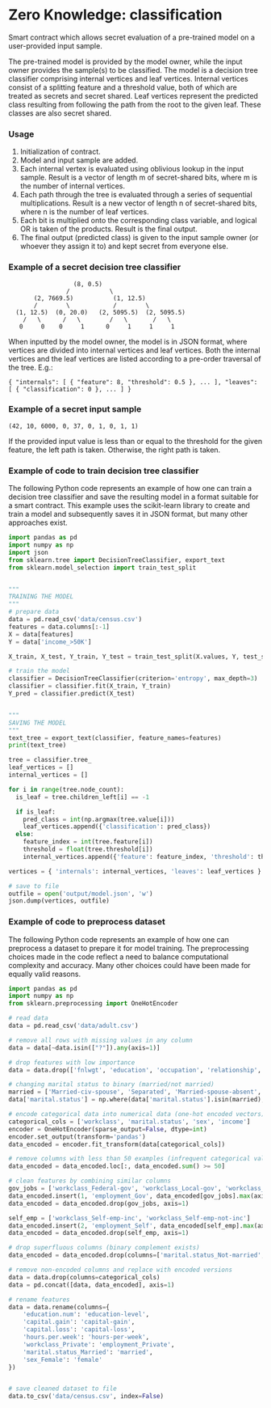 # Zero Knowledge: classification

Smart contract which allows secret evaluation of a pre-trained model on a user-provided input sample.

The pre-trained model is provided by the model owner, while the input owner provides the sample(s) to be classified.
The model is a decision tree classifier comprising internal vertices and leaf vertices.
Internal vertices consist of a splitting feature and a threshold value, both of which are treated as secrets and secret shared.
Leaf vertices represent the predicted class resulting from following the path from the root to the given leaf. These classes are also secret shared.

### Usage 

1. Initialization of contract.
2. Model and input sample are added.
3. Each internal vertex is evaluated using oblivious lookup in the input sample. Result is a vector of length m of secret-shared bits, where m is the number of internal vertices.
4. Each path through the tree is evaluated through a series of sequential multiplications. Result is a new vector of length n of secret-shared bits, where n is the number of leaf vertices.
5. Each bit is multiplied onto the corresponding class variable, and logical OR is taken of the products. Result is the final output.
6. The final output (predicted class) is given to the input sample owner (or whoever they assign it to) and kept secret from everyone else.


### Example of a secret decision tree classifier
```text
                  (8, 0.5)
                /           \
       (2, 7669.5)           (1, 12.5)
       /        \            /        \
  (1, 12.5)  (0, 20.0)   (2, 5095.5)  (2, 5095.5)
    /   \      /   \        /   \       /   \
   0     0    0     1      0     1     1     1
```

When inputted by the model owner, the model is in JSON format, where vertices are divided into
internal vertices and leaf vertices. Both the internal vertices and the leaf vertices are listed
according to a pre-order traversal of the tree. E.g.:
```text
{ "internals": [ { "feature": 8, "threshold": 0.5 }, ... ], "leaves": [ { "classification": 0 }, ... ] }
```


### Example of a secret input sample
```text
(42, 10, 6000, 0, 37, 0, 1, 0, 1, 1)
```

If the provided input value is less than or equal to the threshold for the given feature, 
the left path is taken. Otherwise, the right path is taken.


### Example of code to train decision tree classifier

The following Python code represents an example of how one can train a decision tree classifier and save the 
resulting model in a format suitable for a smart contract. This example uses the scikit-learn library to create
and train a model and subsequently saves it in JSON format, but many other approaches exist.

```python
import pandas as pd
import numpy as np
import json
from sklearn.tree import DecisionTreeClassifier, export_text
from sklearn.model_selection import train_test_split


"""
TRAINING THE MODEL
"""
# prepare data
data = pd.read_csv('data/census.csv')
features = data.columns[:-1]
X = data[features]
Y = data['income_>50K']

X_train, X_test, Y_train, Y_test = train_test_split(X.values, Y, test_size=0.3)

# train the model
classifier = DecisionTreeClassifier(criterion='entropy', max_depth=3)
classifier = classifier.fit(X_train, Y_train)
Y_pred = classifier.predict(X_test)


"""
SAVING THE MODEL
"""
text_tree = export_text(classifier, feature_names=features)
print(text_tree)

tree = classifier.tree_
leaf_vertices = []
internal_vertices = []

for i in range(tree.node_count):
  is_leaf = tree.children_left[i] == -1

  if is_leaf:
    pred_class = int(np.argmax(tree.value[i]))
    leaf_vertices.append({'classification': pred_class})
  else:
    feature_index = int(tree.feature[i])
    threshold = float(tree.threshold[i])
    internal_vertices.append({'feature': feature_index, 'threshold': threshold})

vertices = { 'internals': internal_vertices, 'leaves': leaf_vertices }

# save to file
outfile = open('output/model.json', 'w')
json.dump(vertices, outfile)
```

### Example of code to preprocess dataset

The following Python code represents an example of how one can preprocess a dataset to prepare it for model training.
The preprocessing choices made in the code reflect a need to balance computational complexity and accuracy. 
Many other choices could have been made for equally valid reasons.

```python
import pandas as pd
import numpy as np
from sklearn.preprocessing import OneHotEncoder

# read data
data = pd.read_csv('data/adult.csv')

# remove all rows with missing values in any column
data = data[~data.isin(["?"]).any(axis=1)]

# drop features with low importance
data = data.drop(['fnlwgt', 'education', 'occupation', 'relationship', 'race', 'native.country'], axis=1)

# changing marital status to binary (married/not married)
married = ['Married-civ-spouse', 'Separated', 'Married-spouse-absent', 'Married-AF-spouse']
data['marital.status'] = np.where(data['marital.status'].isin(married), 'Married', 'Not-married')

# encode categorical data into numerical data (one-hot encoded vectors)
categorical_cols = ['workclass', 'marital.status', 'sex', 'income']
encoder = OneHotEncoder(sparse_output=False, dtype=int)
encoder.set_output(transform='pandas')
data_encoded = encoder.fit_transform(data[categorical_cols])

# remove columns with less than 50 examples (infrequent categorical values)
data_encoded = data_encoded.loc[:, data_encoded.sum() >= 50]

# clean features by combining similar columns
gov_jobs = ['workclass_Federal-gov', 'workclass_Local-gov', 'workclass_State-gov']
data_encoded.insert(1, 'employment_Gov', data_encoded[gov_jobs].max(axis=1))
data_encoded = data_encoded.drop(gov_jobs, axis=1)

self_emp = ['workclass_Self-emp-inc', 'workclass_Self-emp-not-inc']
data_encoded.insert(2, 'employment_Self', data_encoded[self_emp].max(axis=1))
data_encoded = data_encoded.drop(self_emp, axis=1)

# drop superfluous columns (binary complement exists)
data_encoded = data_encoded.drop(columns=['marital.status_Not-married', 'sex_Male', 'income_<=50K'], axis=1)

# remove non-encoded columns and replace with encoded versions
data = data.drop(columns=categorical_cols)
data = pd.concat([data, data_encoded], axis=1)

# rename features
data = data.rename(columns={
    'education.num': 'education-level', 
    'capital.gain': 'capital-gain',
    'capital.loss': 'capital-loss',
    'hours.per.week': 'hours-per-week',
    'workclass_Private': 'employment_Private',
    'marital.status_Married': 'married',
    'sex_Female': 'female'
})


# save cleaned dataset to file
data.to_csv('data/census.csv', index=False)
```